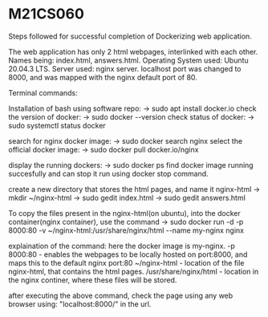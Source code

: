 # M21CS060

Steps followed for successful completion of Dockerizing web application.

The web application has only 2 html webpages, interlinked with each other.
Names being: index.html, answers.html.
Operating System used: Ubuntu 20.04.3 LTS.
Server used: nginx server.
localhost port was changed to 8000, and was mapped with the nginx default port of 80.

Terminal commands:

Installation of bash using software repo:
-> sudo apt install docker.io
check the version of docker:
-> sudo docker --version
check status of docker:
-> sudo systemctl status docker

search for nginx docker image:
-> sudo docker search nginx
select the official docker image:
-> sudo docker pull docker.io/nginx

display the running dockers:
-> sudo docker ps
find docker image running succesfully and can stop it run using docker stop command. 

create a new directory that stores the html pages, and name it nginx-html
-> mkdir ~/nginx-html
-> sudo gedit index.html
-> sudo gedit answers.html

To copy the files present in the nginx-html(on ubuntu), into the docker container(nginx container), use the command
-> sudo docker run -d -p 8000:80 -v ~/nginx-html:/usr/share/nginx/html --name my-nginx nginx

explaination of the command:
here the docker image is my-nginx.
-p 8000:80 - enables the webpages to be locally hosted on port:8000, and maps this to the default nginx port:80
~/nginx-html - location of the file nginx-html, that contains the html pages.
/usr/share/nginx/html - location in the nginx continer, where these files will be stored.

after executing the above command, check the page using any web browser using: "localhost:8000/" in the url.
